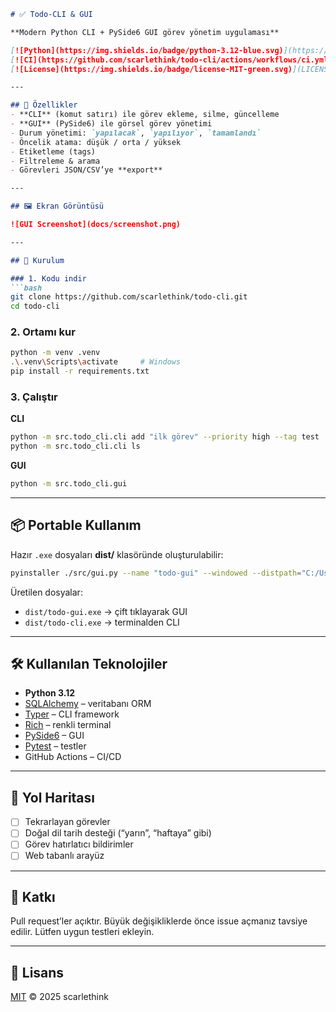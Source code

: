 
````markdown
# ✅ Todo-CLI & GUI

**Modern Python CLI + PySide6 GUI görev yönetim uygulaması**

[![Python](https://img.shields.io/badge/python-3.12-blue.svg)](https://www.python.org/)
[![CI](https://github.com/scarlethink/todo-cli/actions/workflows/ci.yml/badge.svg)](https://github.com/scarlethink/todo-cli/actions)
[![License](https://img.shields.io/badge/license-MIT-green.svg)](LICENSE)

---

## 🚀 Özellikler
- **CLI** (komut satırı) ile görev ekleme, silme, güncelleme
- **GUI** (PySide6) ile görsel görev yönetimi
- Durum yönetimi: `yapılacak`, `yapılıyor`, `tamamlandı`
- Öncelik atama: düşük / orta / yüksek
- Etiketleme (tags)
- Filtreleme & arama
- Görevleri JSON/CSV’ye **export**

---

## 🖼️ Ekran Görüntüsü

![GUI Screenshot](docs/screenshot.png)

---

## 🔧 Kurulum

### 1. Kodu indir
```bash
git clone https://github.com/scarlethink/todo-cli.git
cd todo-cli
````

### 2. Ortamı kur

```bash
python -m venv .venv
.\.venv\Scripts\activate     # Windows
pip install -r requirements.txt
```

### 3. Çalıştır

**CLI**

```bash
python -m src.todo_cli.cli add "ilk görev" --priority high --tag test
python -m src.todo_cli.cli ls
```

**GUI**

```bash
python -m src.todo_cli.gui
```

---

## 📦 Portable Kullanım

Hazır `.exe` dosyaları **dist/** klasöründe oluşturulabilir:

```bash
pyinstaller ./src/gui.py --name "todo-gui" --windowed --distpath="C:/Users/deyne/OneDrive/Documentos/Proje/todo-cli/dist" --hidden-import=db --hidden-import=models --hidden-import=repository --log-level DEBUG --clean
```

Üretilen dosyalar:

* `dist/todo-gui.exe` → çift tıklayarak GUI
* `dist/todo-cli.exe` → terminalden CLI

---

## 🛠️ Kullanılan Teknolojiler

* **Python 3.12**
* [SQLAlchemy](https://www.sqlalchemy.org/) – veritabanı ORM
* [Typer](https://typer.tiangolo.com/) – CLI framework
* [Rich](https://github.com/Textualize/rich) – renkli terminal
* [PySide6](https://doc.qt.io/qtforpython/) – GUI
* [Pytest](https://docs.pytest.org/) – testler
* GitHub Actions – CI/CD

---

## 📜 Yol Haritası

* [ ] Tekrarlayan görevler
* [ ] Doğal dil tarih desteği (“yarın”, “haftaya” gibi)
* [ ] Görev hatırlatıcı bildirimler
* [ ] Web tabanlı arayüz

---

## 🤝 Katkı

Pull request’ler açıktır. Büyük değişikliklerde önce issue açmanız tavsiye edilir.
Lütfen uygun testleri ekleyin.

---

## 📄 Lisans

[MIT](LICENSE) © 2025 scarlethink


